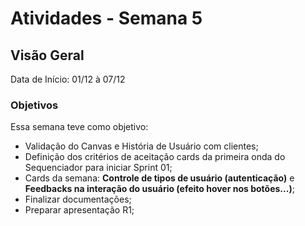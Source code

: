 # Atividades - Semana 5

## Visão Geral

Data de Início: 01/12 à 07/12

### Objetivos
Essa semana teve como objetivo:

- Validação do Canvas e História de Usuário com clientes;
- Definição dos critérios de aceitação cards da primeira onda do Sequenciador para iniciar Sprint 01;
- Cards da semana: **Controle de tipos de usuário (autenticação)** e **Feedbacks na interação do usuário (efeito hover nos botões...)**;
- Finalizar documentações;
- Preparar apresentação R1;
